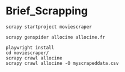# Brief_Scrapping

```
scrapy startproject moviescraper
```
```
scrapy genspider allocine allocine.fr
```
```
playwright install
cd moviescraper/ 
scrapy crawl allocine
scrapy crawl allocine -O myscrapeddata.csv
```